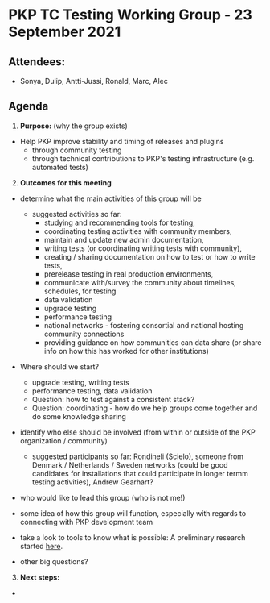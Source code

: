 # PKP TC Testing Working Group - 23 September 2021

Attendees:
----------
- Sonya, Dulip, Antti-Jussi, Ronald, Marc, Alec

Agenda
------
1. **Purpose:** (why the group exists)
- Help PKP improve stability and timing of releases and plugins
    - through community testing
    - through technical contributions to PKP's testing infrastructure (e.g. automated tests)
2. **Outcomes for this meeting**
- determine what the main activities of this group will be
    - suggested activities so far: 
        - studying and recommending tools for testing,
        - coordinating testing activities with community members, 
        - maintain and update new admin documentation, 
        - writing tests (or coordinating writing tests with community), 
        - creating / sharing documentation on how to test or how to write tests, 
        - prerelease testing in real production environments,
        - communicate with/survey the community about timelines, schedules, for testing 
        - data validation 
        - upgrade testing
        - performance testing
        - national networks - fostering consortial and national hosting community connections
        - providing guidance on how communities can data share (or share info on how this has worked for other institutions)

- Where should we start?
    - upgrade testing, writing tests
    - performance testing, data validation
    - Question: how to test against a consistent stack?
    - Question: coordinating - how do we help groups come together and do some knowledge sharing
- identify who else should be involved (from within or outside of the PKP organization / community)
    - suggested participants so far: Rondineli (Scielo), someone from Denmark / Netherlands / Sweden networks (could be good candidates for installations that could participate in longer termm testing activities), Andrew Gearhart?
- who would like to lead this group (who is not me!)
- some idea of how this group will function, especially with regards to connecting with PKP development team
- take a look to tools to know what is possible: A preliminary research started [here](https://hackmd.io/GjKd2uQoR12va_A2U81H7g).
- other big questions?
3. **Next steps:**
- 



